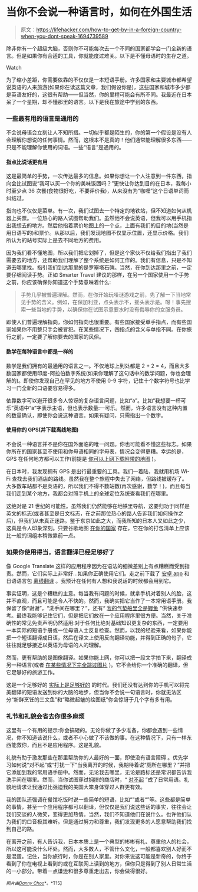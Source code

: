 # 当你不会说一种语言时，如何在外国生活

> 原文：<https://lifehacker.com/how-to-get-by-in-a-foreign-country-when-you-dont-speak-1694739589>

除非你有一个超级大脑，否则你不可能每次去一个不同的国家都学会一门全新的语言。但是如果你有合适的工具，你就能度过难关。以下是不懂母语时的生存之道。

Watch

为了缩小差距，你需要依靠的不仅仅是一本短语手册。许多国家和主要城市都希望说英语的人来旅游(如果你在读这篇文章，我们假设你是)，这些国家和城市多少都是英语友好的，这很有帮助——但当然，你的里程可能会有所不同。我最近在日本呆了一个星期，却不懂那里的语言。以下是我在旅途中学到的东西。

### 一些最有用的语言是通用的

不会说母语会立刻让人不知所措。一切似乎都是陌生的，你的第一个假设是没有人会理解你想说的任何事情。然而，这根本不是真的！他们通常能理解很多东西——只是不能理解你使用的词语。一些“语言”是通用的。

#### 指点比说话更有用

这是最简单的手势，一次传达最多的信息。如果你想让一个人注意到一件东西，指向会比试图说“我可以买一个你的美味饭团吗？”更快让你达到目的在日本，我每小时至少点 36 次餐(食物很好吃，不要评价我)，从来没有为“咖喱”这个日语单词而纠结过。

指向也不仅仅是菜单。有一次，我们试图去一个特定的地铁站，但不知道如何从机器上买票。一位热心的路人试图帮助我们。虽然他不会说英语，但我可以用手机指出我想去的地方。然后他指着票价地图上的一个点，上面有我们的目的地(当然是用日语写的)和票价。从那以后，我们发现地图不仅显示位置，还显示价格。我们所认为的站号实际上是去不同地方的费用。

因为我们看不懂地图，所以我们把它划掉了，但是这个家伙不仅给我们指出了我们需要去的地方，还帮助我们理解了整个系统是如何工作的。我们有信息，只是不知道去哪里找。指引我们到达那里的是罗塞塔石碑。当然，在你到达那里之前，一定要仔细阅读手势。正如 Smarter Travel 建议的那样，在另一个国家使用一个手势之前，你应该确保你知道这个手势意味着什么:

> 手势几乎被普遍理解。然而，在你开始玩哑谜游戏之前，先了解一下当地常见手势的含义。例如，在保加利亚，点头表示不，摇头表示是。呀！事先搜索一些当地的手势，以确保你在试图示意要水时没有侮辱你的女服务员。

即使人们普遍理解指向，你如何指向也很重要。有些国家接受单手指点，而有些国家如果你不用整只手会被冒犯。在某些情况下，四指点的含义与单指不同。在你旅行之前，一定要了解你要去的国家的风俗。

#### 数学在每种语言中都是一样的

数学是我们拥有的最通用的语言之一。不仅地球上到处都是 2 + 2 = 4，而且大多数国家都使用印度-阿拉伯数字系统(如果你理解了这句话中的数学问题，你也会理解的)。即使你发现自己在罕见的地方不使用 0-9 字符，记住十个数字符号也比学习一门全新的口语要容易得多。

依靠数字可以避开很多令人惊讶的复杂语言问题，比如“a”。比如“我想要一杯可乐”英语中“a”字表示主语，但也表示数量:一可乐。然而，许多语言没有这种内置的数量确认，即使你会说这种语言。如果有疑问，只需指出一个数字。

#### 使用你的 GPS(并下载离线地图)

不会说一种语言并不是你在国外面临的唯一问题。你也可能看不懂这些标志。如果你所在的国家甚至不使用和你母语相同的字母表，情况会变得更糟。幸运的是，GPS 在任何地方都可以工作(前提是 [你可以上网下载附带的地图](http://lifehacker.com/how-can-i-save-money-on-my-smartphone-bill-when-traveli-5974153) )。

在日本时，我发现拥有 GPS 是出行最重要的工具。我们一着陆，我就用机场 Wi-Fi 查找去我们酒店的路线。虽然我在整个旅程中失去了网络，但路线被缓存了。大多数车站都不是英语的，所以我们不得不数站数(再次感谢，数学！)，而且每当我们走到某个地方，我都会对照手机上的全球定位系统查看我们在哪里。

这绝对是 21 世纪的可能性。虽然我们仍然能够在地铁里导航，这要归功于同样是英文的标志(或者甚至是日文标志，在之前那位热心的路人告诉我们如何操作之后)，但我们从未真正迷路。鉴于东京如此之大，而我所知的日本人又如此之少，这真是令人印象深刻。只要谷歌地图 [在你的国家](https://support.google.com/gmm/answer/3137767) 存在，它在你的打包清单上应该比一般的词组本稍微靠前一点。

### 如果你使用得当，语言翻译已经足够好了

像 Google Translate 这样的应用程序因为在语法的细微差别上有点糟糕而受到指责。然而，它们实际上非常好...如果你正确使用它们。走之前下载了 [安卓 app](https://play.google.com/store/apps/details?id=com.google.android.apps.translate) 和日语语言包 [离线翻译](https://support.google.com/translate/answer/6142473?hl=en) 。我预计在任何有人想和我说话的时候都会用到它。

事实证明，这是个糟糕的主意。每当我有问题的时候，就拿手机对着别人的脸，这并不直观，而且可能是令人不快的。然而，我确实把它当作了一本常用语手册。我保留了像“谢谢”，“洗手间在哪里？”，还有“ [我的气垫船里全是鳗鱼](https://www.youtube.com/watch?v=G6D1YI-41ao) ”供快速参考。最终我能够记住它们，但是把它们放在一个应用程序里很方便。当然，关于准确性的常见免责声明仍然适用:对于任何比绝对基础知识更复杂的东西，一定要用一本实际的短语手册或一位母语人士反复检查。然而，以我的经验来看，如果你能把一个短语翻译成日语，然后在译文上使用反向翻译功能，并得到正确的句子，它往往就足够接近以英语为母语的人的理解。

然而，更有帮助的是图像翻译。如果你能上网，你可以把一段文字拍下来，翻译成另一种语言(或者 [在某些情况下完全跳过图片](https://lifehacker.com/google-translate-adds-word-lens-real-time-text-translat-1679431740) )。它不会给你一个准确的翻译，但它足够好的旅游工作。

这是一个足够好的 [实际上是足够好的](http://lifehacker.com/good-enough-isnt-always-good-enough-1692268762) 的时代。我们还没有达到你的手机可以将完美翻译的短语发送到你的大脑的地步，但当你不会说一句语言时，你就无法区分“新鲜烹饪的三文鱼”和“略微起皱的绘图纸”你会惊讶于几个字有多有用。

### 礼节和礼貌会省去你很多麻烦

这里有一个有用的提示:你会搞砸的。无论你做了多少准备，你都会遇到一些情况，你不知道该说什么，或者不小心做了不该做的事。在这种情况下，只有一样东西能救你，而且不是应用程序。这是礼貌。

礼貌有助于激发那些在那里帮助你的人最好的一面，即使没有语言障碍 。优先学习如何说“对不起”或“打扰一下”当我离开的时候，我期待着说“厕所在哪里？”并把它添加到我的常用语手册中。然而，无论我去哪里，无论是路标还是常识都告诉我洗手间在哪里。然而，当你试图穿过拥挤的商店时，“ [对不起](https://translate.google.com/#auto/ja/Excuse%20me.) ”成了日常用语。礼貌地请求让我通过比强迫我的美国大笨身体穿过人群更有效。

我的团队还强调在餐馆吃饭时说一些简单的短语，比如“”或者“”等。这些都是简单的事情，甚至一个应用程序都可以翻译，但仅仅是我们说这些话的事实，往往会让我们交谈的人微笑，变得更加热情。当然，我们不知道他们在说什么。也许他们认为我们的口音极其难听。但是通过努力和尊重，我们发现更多的人愿意帮助我们找到自己的路。

在离开之前，有人告诉我，日本本质上是一个典型的彬彬有礼、尊重他人的社会，所以这可能没什么坏处。然而，大多数人，不管什么文化，一般都喜欢别人好而不是混蛋。记住，当你旅行时，你是在别人家里。对你来说这可能是新奇的，你终于看到了你在电视上看到的或在互联网上读到的地方，但你只是得到了别人日常生活的一小部分。带着一点谦逊和很多尊重走出去，你会做得很好。

<small>*照片由*</small>[<small>*Danny Choo*</small>](https://www.flickr.com/photos/dannychoo/8735557246)<small>*。*T15】</small>